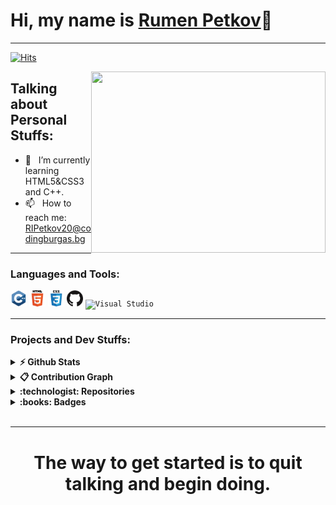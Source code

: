 # Hi, my name is [Rumen Petkov](https://github.com/RIPetkov20/):wave:
<hr>

[![Hits](https://hits.seeyoufarm.com/api/count/incr/badge.svg?url=https%3A%2F%2Fgithub.com%2Fgjbae1212%2Fhit-counter&count_bg=%23FF153F&title_bg=%23555555&icon=macys.svg&icon_color=%23D0ED11&title=visitors&edge_flat=false)](https://hits.seeyoufarm.com)

<img align="right" height="290" width="375" alt="" src="https://www.windaydigital.com/wp-content/uploads/2020/12/39998-web-development.gif" />

## Talking about Personal Stuffs:

- :rocket: &nbsp; I’m currently learning HTML5&CSS3 and C++.
- :mailbox: &nbsp; How to reach me: RIPetkov20@codingburgas.bg

<hr>

### Languages and Tools:

<code><img alt="CPP" width="26px" src="https://raw.githubusercontent.com/github/explore/80688e429a7d4ef2fca1e82350fe8e3517d3494d/topics/cpp/cpp.png" ></code>
<code><img alt="HTML5" width="26px" src="https://raw.githubusercontent.com/github/explore/80688e429a7d4ef2fca1e82350fe8e3517d3494d/topics/html/html.png" ></code>
<code><img alt="CSS3" width="26px" src="https://raw.githubusercontent.com/github/explore/80688e429a7d4ef2fca1e82350fe8e3517d3494d/topics/css/css.png" ></code>
<code><img  alt="GitHub" width="26px" src="https://raw.githubusercontent.com/github/explore/78df643247d429f6cc873026c0622819ad797942/topics/github/github.png" ></code>
<code><img alt="Visual Studio" width="26px" src="https://pluralsight2.imgix.net/paths/images/visualstudio-2019-62bfdf4c9e.png"></code>

<hr>

### Projects and Dev Stuffs:

<details>	
  <summary><b>⚡ Github Stats</b></summary>

![Grade](https://github-readme-stats.vercel.app/api?username=RIPetkov20&show_icons=true&theme=radical&count_private=true)
  
</details>

<details>
  <summary><b>📋 Contribution Graph</b></summary>
  <img src="https://res.cloudinary.com/practicaldev/image/fetch/s--D-e-SdGc--/c_imagga_scale,f_auto,fl_progressive,h_420,q_66,w_1000/https://dev-to-uploads.s3.amazonaws.com/uploads/articles/legnuefb30fdf1owkh98.gif" alt="snake gif">
</details>

<details>
  <summary><b>:technologist: Repositories</b></summary>

[![Code-Marathon-Projects-Aqua](https://github-readme-stats.vercel.app/api/pin/?username=afyusrefova&repo=Code-Marathon-Projects-Aqua)](https://github.com)
</details>

<details style = "display: inline;">
  <summary><b>:books: Badges</b></summary>

<a href ="https://www.credly.com/earner/earned/badge/b784ad33-c0fc-46ba-ae84-39f4af1b876e"><img align="left" alt="HTML" width="200px" src="https://images.credly.com/size/680x680/images/241488f4-9110-41aa-804e-51a8f8ba430d/MTA-Introduction_to_Programming_Using_HTML_and_CSS-600x600.png"></a>
<a href ="https://www.credly.com/earner/earned/badge/f3adc543-311c-478d-8b61-621414521e59"><img align="left" alt="Word Office 2016" width="200px" src="https://images.credly.com/size/680x680/images/fd092703-61db-4e9f-9c7c-2211d44ca87d/MOS_Word.png"></a>
</details>  

<br>
  <hr>
<div align="center">

# The way to get started is to quit talking and begin doing.

</div>
